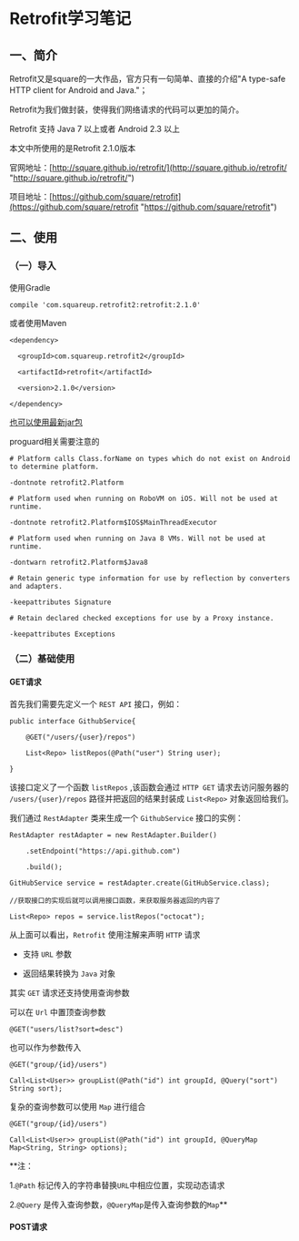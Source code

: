 # Retrofit学习笔记 #
## 一、简介 ##
Retrofit又是square的一大作品，官方只有一句简单、直接的介绍"A type-safe HTTP client for Android and Java."；
Retrofit为我们做封装，使得我们网络请求的代码可以更加的简介。

Retrofit 支持 Java 7 以上或者 Android 2.3 以上 

本文中所使用的是Retrofit 2.1.0版本

官网地址：[http://square.github.io/retrofit/](http://square.github.io/retrofit/ "http://square.github.io/retrofit/")

项目地址：[https://github.com/square/retrofit](https://github.com/square/retrofit "https://github.com/square/retrofit")

## 二、使用 ##

### （一）导入 ###

使用Gradle

    compile 'com.squareup.retrofit2:retrofit:2.1.0'

或者使用Maven

    <dependency>
      <groupId>com.squareup.retrofit2</groupId>
      <artifactId>retrofit</artifactId>
      <version>2.1.0</version>
    </dependency>

[也可以使用最新jar包](https://search.maven.org/remote_content?g=com.squareup.retrofit&a=retrofit&v=LATEST"https://search.maven.org/remote_content?g=com.squareup.retrofit&a=retrofit&v=LATEST")

proguard相关需要注意的

    # Platform calls Class.forName on types which do not exist on Android to determine platform.
    -dontnote retrofit2.Platform
    # Platform used when running on RoboVM on iOS. Will not be used at runtime.
    -dontnote retrofit2.Platform$IOS$MainThreadExecutor
    # Platform used when running on Java 8 VMs. Will not be used at runtime.
    -dontwarn retrofit2.Platform$Java8
    # Retain generic type information for use by reflection by converters and adapters.
    -keepattributes Signature
    # Retain declared checked exceptions for use by a Proxy instance.
    -keepattributes Exceptions

### （二）基础使用 ###

#### GET请求

首先我们需要先定义一个 `REST API` 接口，例如：

	public interface GithubService{
    	@GET("/users/{user}/repos")
        List<Repo> listRepos(@Path("user") String user);
    }

该接口定义了一个函数 `listRepos` ,该函数会通过 `HTTP GET` 请求去访问服务器的 `/users/{user}/repos` 路径并把返回的结果封装成 `List<Repo>` 对象返回给我们。
我们通过 `RestAdapter` 类来生成一个 `GithubService` 接口的实例：

    RestAdapter restAdapter = new RestAdapter.Builder()
        .setEndpoint("https://api.github.com")
        .build();
    GitHubService service = restAdapter.create(GitHubService.class);
	//获取接口的实现后就可以调用接口函数，来获取服务器返回的内容了
    List<Repo> repos = service.listRepos("octocat");

从上面可以看出，`Retrofit` 使用注解来声明 `HTTP` 请求

- 支持  `URL` 参数
- 返回结果转换为 `Java` 对象

其实 `GET` 请求还支持使用查询参数

可以在 `Url` 中置顶查询参数

	@GET("users/list?sort=desc")

也可以作为参数传入

    @GET("group/{id}/users")
    Call<List<User>> groupList(@Path("id") int groupId, @Query("sort") String sort);

复杂的查询参数可以使用 `Map` 进行组合

    @GET("group/{id}/users")
    Call<List<User>> groupList(@Path("id") int groupId, @QueryMap Map<String, String> options);

**注：
1.`@Path` 标记传入的字符串替换`URL`中相应位置，实现动态请求
2.`@Query` 是传入查询参数，`@QueryMap`是传入查询参数的`Map`**

#### POST请求

